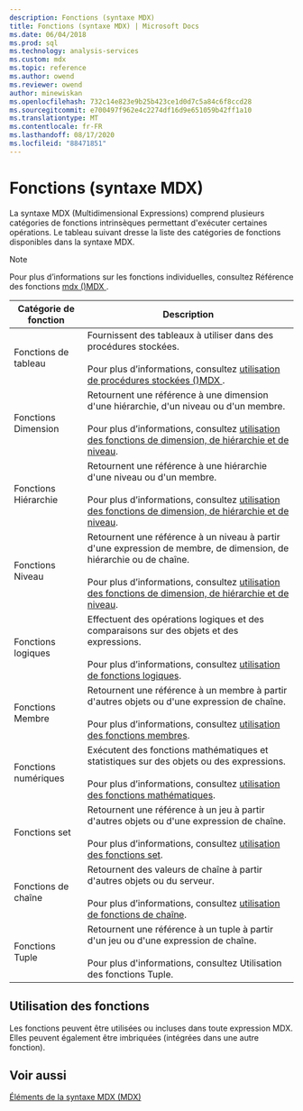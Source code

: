 ```yaml
---
description: Fonctions (syntaxe MDX)
title: Fonctions (syntaxe MDX) | Microsoft Docs
ms.date: 06/04/2018
ms.prod: sql
ms.technology: analysis-services
ms.custom: mdx
ms.topic: reference
ms.author: owend
ms.reviewer: owend
author: minewiskan
ms.openlocfilehash: 732c14e823e9b25b423ce1d0d7c5a84c6f8ccd28
ms.sourcegitcommit: e700497f962e4c2274df16d9e651059b42ff1a10
ms.translationtype: MT
ms.contentlocale: fr-FR
ms.lasthandoff: 08/17/2020
ms.locfileid: "88471851"
---
```

# <a name="functions-mdx-syntax"></a>Fonctions (syntaxe MDX)


  La syntaxe MDX (Multidimensional Expressions) comprend plusieurs catégories de fonctions intrinsèques permettant d'exécuter certaines opérations. Le tableau suivant dresse la liste des catégories de fonctions disponibles dans la syntaxe MDX.  
  
> [!NOTE]  
>  Pour plus d’informations sur les fonctions individuelles, consultez Référence des fonctions [mdx &#40;&#41;MDX ](../mdx/mdx-function-reference-mdx.md).  
  
|Catégorie de fonction|Description|  
|-----------------------|-----------------|  
|Fonctions de tableau|Fournissent des tableaux à utiliser dans des procédures stockées.<br /><br /> Pour plus d’informations, consultez [utilisation de procédures stockées &#40;&#41;MDX ](../mdx/using-stored-procedures-mdx.md).|  
|Fonctions Dimension|Retournent une référence à une dimension d'une hiérarchie, d'un niveau ou d'un membre.<br /><br /> Pour plus d’informations, consultez [utilisation des fonctions de dimension, de hiérarchie et de niveau](../mdx/using-dimension-hierarchy-and-level-functions.md).|  
|Fonctions Hiérarchie|Retournent une référence à une hiérarchie d'une niveau ou d'un membre.<br /><br /> Pour plus d’informations, consultez [utilisation des fonctions de dimension, de hiérarchie et de niveau](../mdx/using-dimension-hierarchy-and-level-functions.md).|  
|Fonctions Niveau|Retournent une référence à un niveau à partir d'une expression de membre, de dimension, de hiérarchie ou de chaîne.<br /><br /> Pour plus d’informations, consultez [utilisation des fonctions de dimension, de hiérarchie et de niveau](../mdx/using-dimension-hierarchy-and-level-functions.md).|  
|Fonctions logiques|Effectuent des opérations logiques et des comparaisons sur des objets et des expressions.<br /><br /> Pour plus d’informations, consultez [utilisation de fonctions logiques](../mdx/using-logical-functions.md).|  
|Fonctions Membre|Retournent une référence à un membre à partir d'autres objets ou d'une expression de chaîne.<br /><br /> Pour plus d’informations, consultez [utilisation des fonctions membres](../mdx/using-member-functions.md).|  
|Fonctions numériques|Exécutent des fonctions mathématiques et statistiques sur des objets ou des expressions.<br /><br /> Pour plus d’informations, consultez [utilisation des fonctions mathématiques](../mdx/using-mathematical-functions.md).|  
|Fonctions set|Retournent une référence à un jeu à partir d'autres objets ou d'une expression de chaîne.<br /><br /> Pour plus d’informations, consultez [utilisation des fonctions set](../mdx/using-set-functions.md).|  
|Fonctions de chaîne|Retournent des valeurs de chaîne à partir d'autres objets ou du serveur.<br /><br /> Pour plus d’informations, consultez [utilisation de fonctions de chaîne](../mdx/using-string-functions.md).|  
|Fonctions Tuple|Retournent une référence à un tuple à partir d'un jeu ou d'une expression de chaîne.<br /><br /> Pour plus d'informations, consultez Utilisation des fonctions Tuple.|  
  
## <a name="uses-of-functions"></a>Utilisation des fonctions  
 Les fonctions peuvent être utilisées ou incluses dans toute expression MDX. Elles peuvent également être imbriquées (intégrées dans une autre fonction).  
  
## <a name="see-also"></a>Voir aussi  
 [Éléments de la syntaxe MDX &#40;MDX&#41;](../mdx/mdx-syntax-elements-mdx.md)  
  
  
